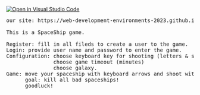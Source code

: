 [![Open in Visual Studio Code](https://classroom.github.com/assets/open-in-vscode-718a45dd9cf7e7f842a935f5ebbe5719a5e09af4491e668f4dbf3b35d5cca122.svg)](https://classroom.github.com/online_ide?assignment_repo_id=10790616&assignment_repo_type=AssignmentRepo)

<pre>
our site: https://web-development-environments-2023.github.io/assignment2-207224551_208697946/

This is a SpaceShip game. 

Register: fill in all fileds to create a user to the game.   
Login: provide user name and password to enter the game.   
Configuration: choose keyboard key for shooting (letters & space)  
               choose game timeout (minutes)  
               choose galaxy.   
Game: move your spaceship with keyboard arrows and shoot with your chosen key.   
      goal: kill all bad spaceships!  
      goodluck!
</pre>
